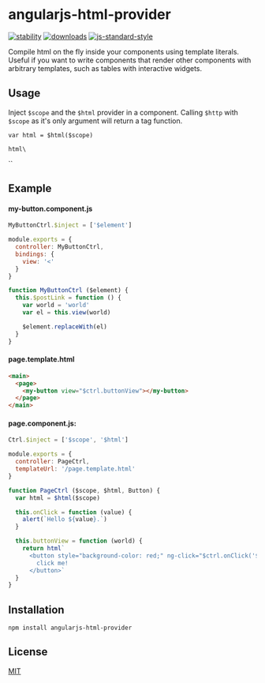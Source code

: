 # angularjs-html-provider

[![stability][0]][1] 
[![downloads][8]][9] 
[![js-standard-style][10]][11]


Compile html on the fly inside your components using template literals.
Useful if you want to write components that render other components with arbitrary templates,
such as tables with interactive widgets.
 

## Usage

Inject `$scope` and the `$html` provider in a component.
Calling `$http` with `$scope` as it's only argument will return a tag function. 
 
`var html = $html($scope)`  
 
`html\`<div></div>\``  


## Example

#### my-button.component.js

```js
MyButtonCtrl.$inject = ['$element']

module.exports = {
  controller: MyButtonCtrl,
  bindings: {
    view: '<'
  }
}

function MyButtonCtrl ($element) {
  this.$postLink = function () {
    var world = 'world'
    var el = this.view(world)

    $element.replaceWith(el)
  }
}
```

#### page.template.html

```html
<main>
  <page>
    <my-button view="$ctrl.buttonView"></my-button>
  </page>
</main>

```

#### page.component.js:

```js
Ctrl.$inject = ['$scope', '$html']

module.exports = {
  controller: PageCtrl,
  templateUrl: '/page.template.html'
}

function PageCtrl ($scope, $html, Button) {
  var html = $html($scope)

  this.onClick = function (value) {
    alert(`Hello ${value}.`)
  }

  this.buttonView = function (world) {
    return html`
      <button style="background-color: red;" ng-click="$ctrl.onClick('${world}')">
        click me!
      </button>`
  }
}
```


## Installation

`npm install angularjs-html-provider`


## License

[MIT](LICENSE)


[0]: https://img.shields.io/badge/stability-stable-green.svg?style=flat-square
[1]: https://nodejs.org/api/documentation.html#documentation_stability_index
[8]: http://img.shields.io/npm/dm/angularjs-html-provider.svg?style=flat-square
[9]: https://npmjs.org/package/angularjs-html-provider
[10]: https://img.shields.io/badge/code%20style-standard-brightgreen.svg?style=flat-square
[11]: https://github.com/feross/standard

